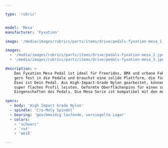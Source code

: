 ```yaml
---

type: 'rubric'


model: 'Mesa'
manufacturer: 'Fyxation'

image: '/media/images/rubrics/parts/items/drive/pedals-fyxation-mesa_1.jpeg'

images:
  - '/media/images/rubrics/parts/items/drive/pedals-fyxation-mesa_2.jpeg'
  - '/media/images/rubrics/parts/items/drive/pedals-fyxation-mesa_3.jpeg'

description: >
    Das Fyxation Mesa Pedal ist ideal für Freerides, BMX und urbane Fahrten geeignet. Trittst Du 
    gern fest in die Pedale und brauchst eine solide Plattform, die für jeden Fahrstil geeignet ist? 
    Dies ist Dein Pedal. Aus High-Impact-Grade Nylon gearbeitet, können sich die Mesa Pedale ein 
    super flaches Profil leisten. Geformte Oberflächenpins für einen super Grip vervollkommnen die 
    Eingenschaften des Pedals. Die Mesa Serie ist kompatibel mit den meisten Straps.

specs:
  - body: 'High Impact Grade Nylon'
  - spindle: 'Cro-Moly Spindel'
  - bearing: 'geschmeidig laufende, versiegelte Lager'
  - colors:
    - 'schwarz'
    - 'rot'
    - 'weiß'

---
```

